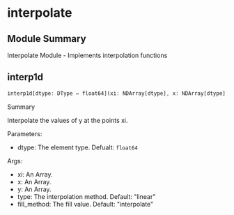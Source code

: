 



# interpolate

##  Module Summary
  
Interpolate Module - Implements interpolation functions
## interp1d


```rust
interp1d[dtype: DType = float64](xi: NDArray[dtype], x: NDArray[dtype], y: NDArray[dtype], type: String = "linear", fill_method: String = "interpolate") -> NDArray[$0]
```  
Summary  
  
Interpolate the values of y at the points xi.  
  
Parameters:  

- dtype: The element type. Defualt: `float64`
  
Args:  

- xi: An Array.
- x: An Array.
- y: An Array.
- type: The interpolation method. Default: "linear"
- fill_method: The fill value. Default: "interpolate"
